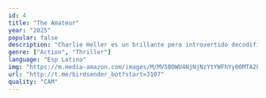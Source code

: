 ```yaml
---
id: 4
title: "The Amateur"
year: "2025"
popular: false
description: "Charlie Heller es un brillante pero introvertido decodificador de la CIA que trabaja en una oficina en el sótano de la sede de Langley. Su vida cambia radicalmente cuando su esposa muere en un ataque terrorista en Londres. Cuando sus supervisores se niegan a tomar cartas en el asunto, toma las riendas y se embarca en un peligroso viaje por todo el mundo para localizar a los responsables. Su inteligencia será el arma definitiva para escapar y llevar a cabo su venganza."
genre: ["Action", "Thriller"]
language: "Esp Latino"
img: "https://m.media-amazon.com/images/M/MV5BOWU4NjNjNzYtYWFhYy00MTA2LWIwNzctNmQwY2VlMzQ3MTZmXkEyXkFqcGc@._V1_SX300.jpg"
url: "http://t.me/birdsender_bot?start=3107"
quality: "CAM"
---
```

